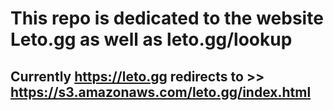 # This repo is dedicated to the website Leto.gg as well as leto.gg/lookup


## Currently https://leto.gg redirects to >> https://s3.amazonaws.com/leto.gg/index.html
